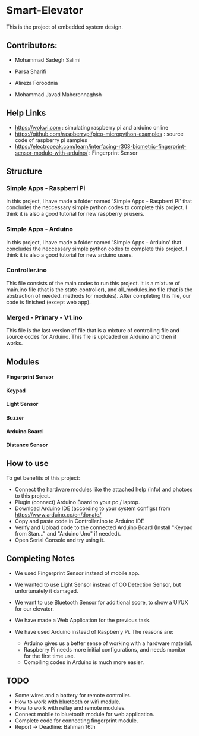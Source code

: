 # Smart-Elevator
This is the project of embedded system design.

## Contributors:
* Mohammad Sadegh Salimi

* Parsa Sharifi

* Alireza Foroodnia

* Mohammad Javad Maheronnaghsh

## Help Links
* https://wokwi.com : simulating raspberry pi and arduino online
* https://github.com/raspberrypi/pico-micropython-examples : source code of raspberry pi samples
* https://electropeak.com/learn/interfacing-r308-biometric-fingerprint-sensor-module-with-arduino/ : Fingerprint Sensor


## Structure
### Simple Apps - Raspberri Pi
In this project, I have made a folder named 'Simple Apps - Raspberri Pi' that concludes the neccessary simple python codes to complete this project. I think it is also a good tutorial for new raspberry pi users.
### Simple Apps - Arduino
In this project, I have made a folder named 'Simple Apps - Arduino' that concludes the neccessary simple python codes to complete this project. I think it is also a good tutorial for new arduino users.
### Controller.ino
This file consists of the main codes to run this project.
It is a mixture of main.ino file (that is the state-controller), and all_modules.ino file (that is the abstraction of needed_methods for modules).
After completing this file, our code is finished (except web app).
### Merged - Primary - V1.ino
This file is the last version of file that is a mixture of controlling file and source codes for Arduino.
This file is uploaded on Arduino and then it works.
## Modules
#### Fingerprint Sensor
#### Keypad
#### Light Sensor
#### Buzzer
#### Arduino Board
#### Distance Sensor

## How to use
To get benefits of this project:
* Connect the hardware modules like the attached help (info) and photoes to this project.
* Plugin (connect) Arduino Board to your pc / laptop.
* Download Arduino IDE (according to your system configs) from https://www.arduino.cc/en/donate/
* Copy and paste code in Controller.ino to Arduino IDE
* Verify and Upload code to the connected Arduino Board (Install "Keypad from Stan..." and "Arduino Uno" if needed).
* Open Serial Console and try using it.


## Completing Notes
* We used Fingerprint Sensor instead of mobile app.
* We wanted to use Light Sensor instead of CO Detection Sensor, but unfortunately it damaged.
* We want to use Bluetooth Sensor for additional score, to show a UI/UX for our elevator.
* We have made a Web Application for the previous task.
* We have used Arduino instead of Raspberry Pi. The reasons are:

  * Arduino gives us a better sense of working with a hardware material.
  * Raspberry Pi needs more initial configurations, and needs monitor for the first time use.
  * Compiling codes in Arduino is much more easier.
## TODO
 * Some wires and a battery for remote controller.
 * How to work with bluetooth or wifi module.
 * How to work with rellay and remote modules.
 * Connect mobile to bluetooth module for web application.
 * Complete code for connceting fingerprint module.
 * Report -> Deadline: Bahman 16th
